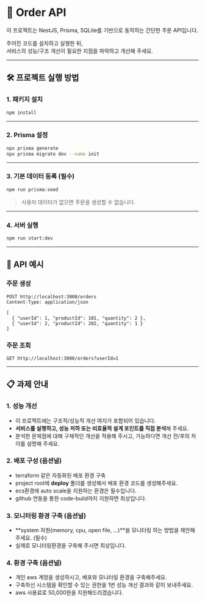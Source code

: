 
# 🧾 Order API

이 프로젝트는 NestJS, Prisma, SQLite를 기반으로 동작하는 간단한 주문 API입니다.

주어진 코드를 설치하고 실행한 뒤,  
서비스의 성능/구조 개선이 필요한 지점을 파악하고 개선해 주세요.

---

## 🛠 프로젝트 실행 방법

### 1. 패키지 설치
```bash
npm install
```

---

### 2. Prisma 설정
```bash
npx prisma generate
npx prisma migrate dev --name init
```

---

### 3. 기본 데이터 등록 (필수)
```bash
npm run prisma:seed
```

> 사용자 데이터가 없으면 주문을 생성할 수 없습니다.

---

### 4. 서버 실행
```bash
npm run start:dev
```

---

## 📮 API 예시

### 주문 생성
```http
POST http://localhost:3000/orders
Content-Type: application/json

[
  { "userId": 1, "productId": 101, "quantity": 2 },
  { "userId": 2, "productId": 202, "quantity": 1 }
]
```

### 주문 조회
```http
GET http://localhost:3000/orders?userId=1
```

---

## 📋 과제 안내

### 1. 성능 개선
- 이 프로젝트에는 구조적/성능적 개선 여지가 포함되어 있습니다.
- **서비스를 실행하고, 성능 저하 또는 비효율적 설계 포인트를 직접 분석**해 주세요.
- 분석한 문제점에 대해 구체적인 개선을 적용해 주시고,
  가능하다면 개선 전/후의 차이를 설명해 주세요.

### 2. 배포 구성 (옵션널)
- terraform 같은 자동화된 배포 환경 구축
- project root에 **deploy** 폴더를 생성해서 배포 환경 코드를 생성해주세요.
- ecs환경에 auto scale을 지원하는 환경은 필수입니다.
- github 연동을 통한 code-build까지 지원하면 최상입니다.

### 3. 모니터링 환경 구축 (옵션널)
- **system 자원(memory, cpu, open file, ...)**을 모니터링 하는 방법을 제안해주세요. (필수)
- 실제로 모니터링환경을 구축해 주시면 최상입니다.

### 4. 환경 구축 (옵션널)
- 개인 aws 계정을 생성하시고, 배포와 모니터링 환경을 구축해주세요.
- 구축하신 시스템을 확인할 수 있는 권한을 1번 성능 개선 결과와 같이 보내주세요.
- aws 사용료로 50,000원을 지원해드리겠습니다.


